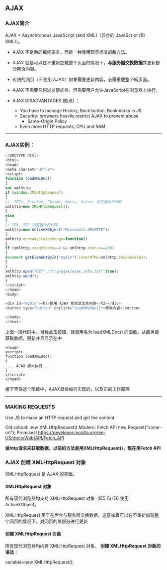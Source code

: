 ## AJAX

### AJAX简介
AJAX = Asynchronous JavaScript (and XML)（异步的 JavaScript (和 XML)）。

- AJAX 不是新的编程语言，而是一种使用现有标准的新方法。

- AJAX 就是可以在不重新加载整个页面的情况下，**与服务器交换数据**并更新部分网页内容。

- 传统的网页（不使用 AJAX）如果需要更新内容，必需重载整个网页面。

- AJAX 不需要任何浏览器插件，但需要用户允许JavaScript在浏览器上执行。

- AJAX DISADVANTAGES (缺点) ：
   - You have to manage History, Back button, Bookmarks in JS
   - Security: browsers heavily restrict AJAX to prevent abuse
      - Same-Origin Policy
   - Even more HTTP requests, CPU and RAM

---

### AJAX实例：

```javascript
<!DOCTYPE html>
<html>
<head>
<meta charset="utf-8">
<script>
function loadXMLDoc()
{
var xmlhttp;
if (window.XMLHttpRequest)
{
//  IE7+, Firefox, Chrome, Opera, Safari 浏览器执行代码
xmlhttp=new XMLHttpRequest();
}
else
{
// IE6, IE5 浏览器执行代码
xmlhttp=new ActiveXObject("Microsoft.XMLHTTP");
}
xmlhttp.onreadystatechange=function()
{
if (xmlhttp.readyState==4 && xmlhttp.status==200)
{
document.getElementById("myDiv").innerHTML=xmlhttp.responseText;
}
}
xmlhttp.open("GET","/try/ajax/ajax_info.txt",true);
xmlhttp.send();
}
</script>
</head>
<body>

<div id="myDiv"><h2>使用 AJAX 修改该文本内容</h2></div>
<button type="button" onclick="loadXMLDoc()">修改内容</button>

</body>
</html>
```

上面一段代码中，当我点击按钮，就调用名为 loadXMLDoc() 的函数，从服务器获取数据，更新并且显示在<myDiv>中

```
<head>
<script>
function loadXMLDoc()
{
.... AJAX 脚本执行 ...
}
</script>
</head>
```
接下里将这个函数中，AJAX具体如何实现的，以及它的工作原理

----

### MAKING REQUESTS
Use JS to make an HTTP request and get the content

Old school: new XMLHttpRequest()
Modern: Fetch API
new Request("some-url");
Promises!
https://developer.mozilla.org/en-US/docs/Web/API/Fetch_API

**做http请求来获取数据，以前的方法是用XMLHttpRequest()，现在用Fetch API**



### AJAX 创建 XMLHttpRequest 对象 
XMLHttpRequest 是 AJAX 的基础。

#### XMLHttpRequest 对象

所有现代浏览器均支持 XMLHttpRequest 对象（IE5 和 IE6 使用 ActiveXObject。

XMLHttpRequest 用于在后台与服务器交换数据。这意味着可以在不重新加载整个网页的情况下，对网页的某部分进行更新

#### 创建 XMLHttpRequest 对象
所有现代浏览器均内建 XMLHttpRequest 对象。
**创建 XMLHttpRequest 对象的语法：**

variable=new XMLHttpRequest();

